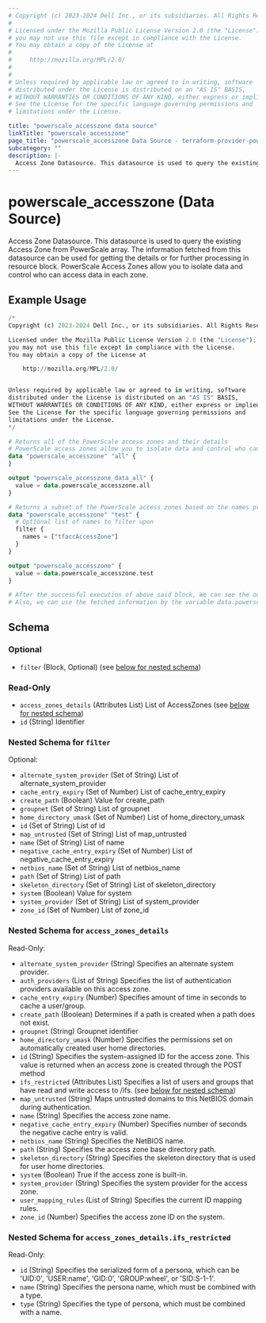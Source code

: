 ```yaml
---
# Copyright (c) 2023-2024 Dell Inc., or its subsidiaries. All Rights Reserved.
#
# Licensed under the Mozilla Public License Version 2.0 (the "License");
# you may not use this file except in compliance with the License.
# You may obtain a copy of the License at
#
#     http://mozilla.org/MPL/2.0/
#
#
# Unless required by applicable law or agreed to in writing, software
# distributed under the License is distributed on an "AS IS" BASIS,
# WITHOUT WARRANTIES OR CONDITIONS OF ANY KIND, either express or implied.
# See the License for the specific language governing permissions and
# limitations under the License.

title: "powerscale_accesszone data source"
linkTitle: "powerscale_accesszone"
page_title: "powerscale_accesszone Data Source - terraform-provider-powerscale"
subcategory: ""
description: |-
  Access Zone Datasource. This datasource is used to query the existing Access Zone from PowerScale array. The information fetched from this datasource can be used for getting the details or for further processing in resource block. PowerScale Access Zones allow you to isolate data and control who can access data in each zone.
---
```


# powerscale_accesszone (Data Source)

Access Zone Datasource. This datasource is used to query the existing Access Zone from PowerScale array. The information fetched from this datasource can be used for getting the details or for further processing in resource block. PowerScale Access Zones allow you to isolate data and control who can access data in each zone.

## Example Usage

```terraform
/*
Copyright (c) 2023-2024 Dell Inc., or its subsidiaries. All Rights Reserved.

Licensed under the Mozilla Public License Version 2.0 (the "License");
you may not use this file except in compliance with the License.
You may obtain a copy of the License at

    http://mozilla.org/MPL/2.0/


Unless required by applicable law or agreed to in writing, software
distributed under the License is distributed on an "AS IS" BASIS,
WITHOUT WARRANTIES OR CONDITIONS OF ANY KIND, either express or implied.
See the License for the specific language governing permissions and
limitations under the License.
*/

# Returns all of the PowerScale access zones and their details
# PowerScale access zones allow you to isolate data and control who can access data in each zone.
data "powerscale_accesszone" "all" {
}

output "powerscale_accesszone_data_all" {
  value = data.powerscale_accesszone.all
}

# Returns a subset of the PowerScale access zones based on the names provided in the `names` filter block and their details
data "powerscale_accesszone" "test" {
  # Optional list of names to filter upon
  filter {
    names = ["tfaccAccessZone"]
  }
}

output "powerscale_accesszone" {
  value = data.powerscale_accesszone.test
}

# After the successful execution of above said block, We can see the output value by executing 'terraform output' command.
# Also, we can use the fetched information by the variable data.powerscale_accesszone.all
```

<!-- schema generated by tfplugindocs -->
## Schema

### Optional

- `filter` (Block, Optional) (see [below for nested schema](#nestedblock--filter))

### Read-Only

- `access_zones_details` (Attributes List) List of AccessZones (see [below for nested schema](#nestedatt--access_zones_details))
- `id` (String) Identifier

<a id="nestedblock--filter"></a>
### Nested Schema for `filter`

Optional:

- `alternate_system_provider` (Set of String) List of alternate_system_provider
- `cache_entry_expiry` (Set of Number) List of cache_entry_expiry
- `create_path` (Boolean) Value for create_path
- `groupnet` (Set of String) List of groupnet
- `home_directory_umask` (Set of Number) List of home_directory_umask
- `id` (Set of String) List of id
- `map_untrusted` (Set of String) List of map_untrusted
- `name` (Set of String) List of name
- `negative_cache_entry_expiry` (Set of Number) List of negative_cache_entry_expiry
- `netbios_name` (Set of String) List of netbios_name
- `path` (Set of String) List of path
- `skeleton_directory` (Set of String) List of skeleton_directory
- `system` (Boolean) Value for system
- `system_provider` (Set of String) List of system_provider
- `zone_id` (Set of Number) List of zone_id


<a id="nestedatt--access_zones_details"></a>
### Nested Schema for `access_zones_details`

Read-Only:

- `alternate_system_provider` (String) Specifies an alternate system provider.
- `auth_providers` (List of String) Specifies the list of authentication providers available on this access zone.
- `cache_entry_expiry` (Number) Specifies amount of time in seconds to cache a user/group.
- `create_path` (Boolean) Determines if a path is created when a path does not exist.
- `groupnet` (String) Groupnet identifier
- `home_directory_umask` (Number) Specifies the permissions set on automatically created user home directories.
- `id` (String) Specifies the system-assigned ID for the access zone. This value is returned when an access zone is created through the POST method
- `ifs_restricted` (Attributes List) Specifies a list of users and groups that have read and write access to /ifs. (see [below for nested schema](#nestedatt--access_zones_details--ifs_restricted))
- `map_untrusted` (String) Maps untrusted domains to this NetBIOS domain during authentication.
- `name` (String) Specifies the access zone name.
- `negative_cache_entry_expiry` (Number) Specifies number of seconds the negative cache entry is valid.
- `netbios_name` (String) Specifies the NetBIOS name.
- `path` (String) Specifies the access zone base directory path.
- `skeleton_directory` (String) Specifies the skeleton directory that is used for user home directories.
- `system` (Boolean) True if the access zone is built-in.
- `system_provider` (String) Specifies the system provider for the access zone.
- `user_mapping_rules` (List of String) Specifies the current ID mapping rules.
- `zone_id` (Number) Specifies the access zone ID on the system.

<a id="nestedatt--access_zones_details--ifs_restricted"></a>
### Nested Schema for `access_zones_details.ifs_restricted`

Read-Only:

- `id` (String) Specifies the serialized form of a persona, which can be 'UID:0', 'USER:name', 'GID:0', 'GROUP:wheel', or 'SID:S-1-1'.
- `name` (String) Specifies the persona name, which must be combined with a type.
- `type` (String) Specifies the type of persona, which must be combined with a name.